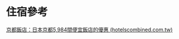 # 住宿參考

[京都飯店：日本京都5,984間便宜飯店的優惠 (](https://www.hotelscombined.com.tw/Place/Kyoto.htm)[hotelscombined.com.tw](hotelscombined.com.tw)[)](https://www.hotelscombined.com.tw/Place/Kyoto.htm)